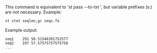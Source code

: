 This command is equivalent to 'st pass --to-txt <stats>', but
variable prefixes (s:) are not necessary. Example:

```bash
st stat seqlen,gc seqs.fa
```

Example output:

```
seq1	291	50.51546391752577
seq2	297	57.57575757575758
...
```